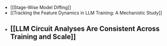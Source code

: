 - [[Stage-Wise Model Diffing]]
- [[Tracking the Feature Dynamics in LLM Training: A Mechanistic Study]]
- [[LLM Circuit Analyses Are Consistent Across Training and Scale]]
	-